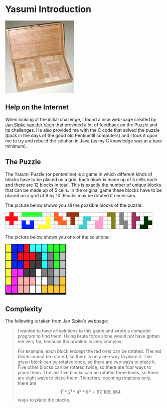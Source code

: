 # Yasumi Introduction

![](/assets/wood-yasumi.png)

## Help on the Internet

When looking at the initial challenge, I found a nice web-page created by [Jan Sipke van der Veen](https://jansipke.nl/yasumi-puzzle/) that provided a lot of feedback on the Puzzle and its challenges. He also provided me with the C code that solved the puzzle \(back in the days of the good old PentiumIII computers\) and I took it upon me to try and rebuild the solution in Java \(as my C knowledge was at a bare minimum\).

## The Puzzle

The Yasumi Puzzle \(or pentomino\) is a game in which different kinds of blocks have to be placed on a grid. Each block is made up of 5 cells each and there are 12 blocks in total. This is exactly the number of unique blocks that can be made up of 5 cells. In the original game these blocks have to be placed on a grid of 6 by 10. Blocks may be rotated if necessary.

The picture below shows you all the possible blocks of the puzzle:

![](/assets/yasumiBlocks.png)

The picture below shows you one of the solutions:

![](/assets/yasumiSolution.png)

## Complexity

The following is taken from Jan Sipke's webpage:

> I wanted to have all solutions to this game and wrote a computer program to find them. Using brute force alone would not have gotten me very far, because the problem is very complex.
>
> For example, each block \(except the red one\) can be rotated. The red block cannot be rotated, so there is only one way to place it. The green block can be rotated once, so there are two ways to place it. Five other blocks can be rotated twice, so there are four ways to place them. The last five blocks can be rotated three times, so there are eight ways to place them. Therefore, counting rotations only, there are $$1^1*2^1*4^5* 8^5 = 
> 67,108,864 $$ ways to place the blocks.



